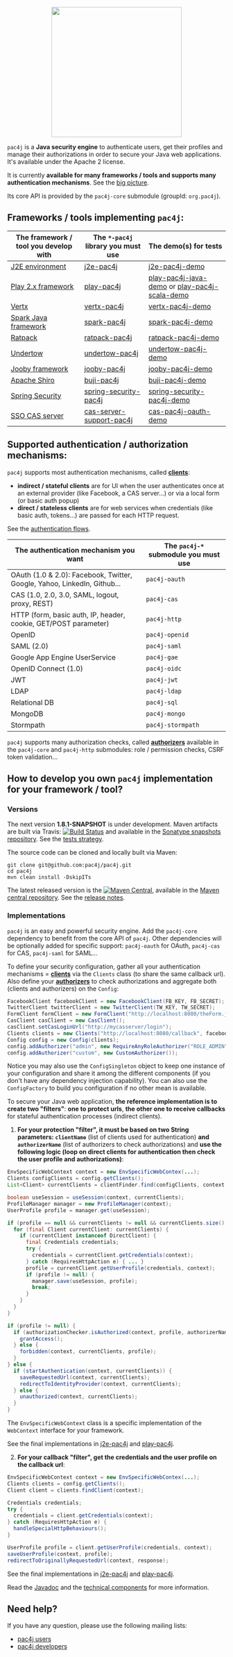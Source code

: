 <p align="center">
  <img src="https://pac4j.github.io/pac4j/img/logo.png" width="300" />
</p>

`pac4j` is a **Java security engine** to authenticate users, get their profiles and manage their authorizations in order to secure your Java web applications. It's available under the Apache 2 license.

It is currently **available for many frameworks / tools and supports many authentication mechanisms**. See the [big picture](https://github.com/pac4j/pac4j/wiki/The-big-picture).

Its core API is provided by the `pac4j-core` submodule (groupId: `org.pac4j`).


## Frameworks / tools implementing `pac4j`:

| The framework / tool you develop with | The `*-pac4j` library you must use | The demo(s) for tests
|---------------------------------------|------------------------------------|----------------------
| [J2E environment](http://docs.oracle.com/javaee/) | [j2e-pac4j](https://github.com/pac4j/j2e-pac4j) | [j2e-pac4j-demo](https://github.com/pac4j/j2e-pac4j-demo)
| [Play 2.x framework](http://www.playframework.org) | [play-pac4j](https://github.com/pac4j/play-pac4j) | [play-pac4j-java-demo](https://github.com/pac4j/play-pac4j-java-demo) or [play-pac4j-scala-demo](https://github.com/pac4j/play-pac4j-scala-demo)
| [Vertx](http://vertx.io) | [vertx-pac4j](https://github.com/pac4j/vertx-pac4j) | [vertx-pac4j-demo](https://github.com/pac4j/vertx-pac4j-demo)
| [Spark Java framework](http://sparkjava.com) | [spark-pac4j](https://github.com/pac4j/spark-pac4j) | [spark-pac4j-demo](https://github.com/pac4j/spark-pac4j-demo)
| [Ratpack](http://www.ratpack.io) | [ratpack-pac4j](http://ratpack.io/manual/current/pac4j.html#pac4j) | [ratpack-pac4j-demo](https://github.com/pac4j/ratpack-pac4j-demo)
| [Undertow](http://undertow.io) | [undertow-pac4j](https://github.com/pac4j/undertow-pac4j) | [undertow-pac4j-demo](https://github.com/pac4j/undertow-pac4j-demo)
| [Jooby framework](http://jooby.org) |  [jooby-pac4j](http://jooby.org/doc/pac4j) | [jooby-pac4j-demo](https://github.com/pac4j/jooby-pac4j-demo)
| [Apache Shiro](http://shiro.apache.org) | [buji-pac4j](https://github.com/bujiio/buji-pac4j) | [buji-pac4j-demo](https://github.com/pac4j/buji-pac4j-demo)
| [Spring Security](http://projects.spring.io/spring-security) | [spring-security-pac4j](https://github.com/pac4j/spring-security-pac4j) | [spring-security-pac4j-demo](https://github.com/pac4j/spring-security-pac4j-demo)
| [SSO CAS server](https://github.com/Jasig/cas) | [cas-server-support-pac4j](http://jasig.github.io/cas/4.1.x/integration/Delegate-Authentication.html) | [cas-pac4j-oauth-demo](https://github.com/leleuj/cas-pac4j-oauth-demo)


## Supported authentication / authorization mechanisms:

`pac4j` supports most authentication mechanisms, called [**clients**](https://github.com/pac4j/pac4j/wiki/Clients):

- **indirect / stateful clients** are for UI when the user authenticates once at an external provider (like Facebook, a CAS server...) or via a local form (or basic auth popup)  
- **direct / stateless clients** are for web services when credentials (like basic auth, tokens...) are passed for each HTTP request.

See the [authentication flows](https://github.com/pac4j/pac4j/wiki/Authentication-flows).

| The authentication mechanism you want | The `pac4j-*` submodule you must use
|---------------------------------------|-------------------------------------
| OAuth (1.0 & 2.0): Facebook, Twitter, Google, Yahoo, LinkedIn, Github... | `pac4j-oauth`
| CAS (1.0, 2.0, 3.0, SAML, logout, proxy, REST) | `pac4j-cas`
| HTTP (form, basic auth, IP, header, cookie, GET/POST parameter) | `pac4j-http`
| OpenID | `pac4j-openid`
| SAML (2.0) | `pac4j-saml`
| Google App Engine UserService | `pac4j-gae`
| OpenID Connect (1.0) | `pac4j-oidc`
| JWT | `pac4j-jwt`
| LDAP | `pac4j-ldap`
| Relational DB | `pac4j-sql`
| MongoDB | `pac4j-mongo`
| Stormpath | `pac4j-stormpath`

`pac4j` supports many authorization checks, called [**authorizers**](https://github.com/pac4j/pac4j/wiki/Authorizers) available in the `pac4j-core` and `pac4j-http` submodules: role / permission checks, CSRF token validation...


## How to develop you own `pac4j` implementation for your framework / tool?

### Versions

The next version **1.8.1-SNAPSHOT** is under development. Maven artifacts are built via Travis: [![Build Status](https://travis-ci.org/pac4j/pac4j.png?branch=master)](https://travis-ci.org/pac4j/pac4j) and available in the [Sonatype snapshots repository](https://oss.sonatype.org/content/repositories/snapshots/org/pac4j). See the [tests strategy](https://github.com/pac4j/pac4j/wiki/Tests).

The source code can be cloned and locally built via Maven:

```shell
git clone git@github.com:pac4j/pac4j.git
cd pac4j
mvn clean install -DskipITs
```

The latest released version is the [![Maven Central](https://maven-badges.herokuapp.com/maven-central/org.pac4j/pac4j/badge.svg?style=flat)](https://maven-badges.herokuapp.com/maven-central/org.pac4j/pac4j), available in the [Maven central repository](http://search.maven.org/#search%7Cga%7C1%7Cpac4j-). See the [release notes](https://github.com/pac4j/pac4j/wiki/Versions).

### Implementations

`pac4j` is an easy and powerful security engine. Add the `pac4j-core` dependency to benefit from the core API of `pac4j`. Other dependencies will be optionally added for specific support: `pac4j-oauth` for OAuth, `pac4j-cas` for CAS, `pac4j-saml` for SAML...

To define your security configuration, gather all your authentication mechanisms = [**clients**](https://github.com/pac4j/pac4j/wiki/Clients) via the `Clients` class (to share the same callback url). Also define your [**authorizers**](https://github.com/pac4j/pac4j/wiki/Authorizers) to check authorizations and aggregate both (clients and authorizers) on the `Config`:

```java
FacebookClient facebookClient = new FacebookClient(FB_KEY, FB_SECRET);
TwitterClient twitterClient = new TwitterClient(TW_KEY, TW_SECRET);
FormClient formClient = new FormClient("http://localhost:8080/theForm.jsp", new SimpleTestUsernamePasswordAuthenticator(), new UsernameProfileCreator());
CasClient casClient = new CasClient();
casClient.setCasLoginUrl("http://mycasserver/login");
Clients clients = new Clients("http://localhost:8080/callback", facebookClient, twitterClient, formClient, casClient);
Config config = new Config(clients);
config.addAuthorizer("admin", new RequireAnyRoleAuthorizer("ROLE_ADMIN"));
config.addAuthorizer("custom", new CustomAuthorizer());
```

Notice you may also use the `ConfigSingleton` object to keep one instance of your configuration and share it among the different components (if you don't have any dependency injection capability). You can also use the `ConfigFactory` to build you configuration if no other mean is available.
 
To secure your Java web application, **the reference implementation is to create two "filters"**: **one to protect urls**, **the other one to receive callbacks** for stateful authentication processes (indirect clients).

1) **For your protection "filter", it must be based on two String parameters: `clientName`** (list of clients used for authentication) **and `authorizerName`** (list of authorizers to check authorizations) and **use the following logic (loop on direct clients for authentication then check the user profile and authorizations)**:

```java
EnvSpecificWebContext context = new EnvSpecificWebContex(...);
Clients configClients = config.getClients();
List<Client> currentClients = clientFinder.find(configClients, context, clientName);

boolean useSession = useSession(context, currentClients);
ProfileManager manager = new ProfileManager(context);
UserProfile profile = manager.get(useSession);

if (profile == null && currentClients != null && currentClients.size() > 0) {
  for (final Client currentClient: currentClients) {
    if (currentClient instanceof DirectClient) {
      final Credentials credentials;
      try {
        credentials = currentClient.getCredentials(context);
      } catch (RequiresHttpAction e) { ... }
      profile = currentClient.getUserProfile(credentials, context);
      if (profile != null) {
        manager.save(useSession, profile);
        break;
      }
    }
  }
}

if (profile != null) {
  if (authorizationChecker.isAuthorized(context, profile, authorizerName, config.getAuthorizers())) {
    grantAccess();
  } else {
    forbidden(context, currentClients, profile);
  }
} else {
  if (startAuthentication(context, currentClients)) {
    saveRequestedUrl(context, currentClients);
    redirectToIdentityProvider(context, currentClients);
  } else {
    unauthorized(context, currentClients);
  }
}
```

The `EnvSpecificWebContext` class is a specific implementation of the `WebContext` interface for your framework.

See the final implementations in [j2e-pac4j](https://github.com/pac4j/j2e-pac4j/blob/master/src/main/java/org/pac4j/j2e/filter/RequiresAuthenticationFilter.java#L91) and [play-pac4j](https://github.com/pac4j/play-pac4j/blob/master/play-pac4j-java/src/main/java/org/pac4j/play/java/RequiresAuthenticationAction.java#L95).

2) **For your callback "filter", get the credentials and the user profile on the callback url**:

```java
EnvSpecificWebContext context = new EnvSpecificWebContex(...);
Clients clients = config.getClients();
Client client = clients.findClient(context);

Credentials credentials;
try {
  credentials = client.getCredentials(context);
} catch (RequiresHttpAction e) {
  handleSpecialHttpBehaviours();
}

UserProfile profile = client.getUserProfile(credentials, context);
saveUserProfile(context, profile);
redirectToOriginallyRequestedUrl(context, response);
```

See the final implementations in [j2e-pac4j](https://github.com/pac4j/j2e-pac4j/blob/master/src/main/java/org/pac4j/j2e/filter/CallbackFilter.java#L65) and [play-pac4j](https://github.com/pac4j/play-pac4j/blob/master/play-pac4j-java/src/main/java/org/pac4j/play/CallbackController.java#L63).

Read the [Javadoc](http://www.pac4j.org/apidocs/pac4j/index.html) and the [technical components](https://github.com/pac4j/pac4j/wiki/Technical-components) for more information.


## Need help?

If you have any question, please use the following mailing lists:
- [pac4j users](https://groups.google.com/forum/?hl=en#!forum/pac4j-users)
- [pac4j developers](https://groups.google.com/forum/?hl=en#!forum/pac4j-dev)

